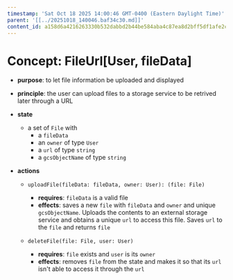 ```yaml
---
timestamp: 'Sat Oct 18 2025 14:00:46 GMT-0400 (Eastern Daylight Time)'
parent: '[[../20251018_140046.baf34c30.md]]'
content_id: a158d6a4216263330b532dabbd2b44be584aba4c87ea8d2bff5df1afe2cfb2db
---
```


# Concept: FileUrl\[User, fileData]

* **purpose**: to let file information be uploaded and displayed

* **principle**: the user can upload files to a storage service to be retrived later through a URL

* **state**
  * a set of `File` with
    * a `fileData`
    * an `owner` of type `User`
    * a `url` of type `string`
    * a `gcsObjectName` of type `string`

* **actions**
  * `uploadFile(fileData: fileData, owner: User): (file: File)`
    * **requires**: `fileData` is a valid file
    * **effects**: saves a new `file` with `fileData` and `owner` and unique `gcsObjectName`. Uploads the contents to an external storage service and obtains a unique `url` to access this file. Saves `url` to the `file` and returns `file`

  * `deleteFile(file: File, user: User)`
    * **requires**: `file` exists and `user` is its `owner`
    * **effects**: removes `file` from the state and makes it so that its `url` isn't able to access it through the `url`

